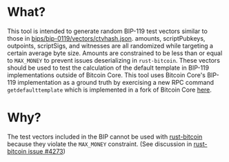 # What?

This tool is intended to generate random BIP-119 test vectors similar to those in [bips/bip-0119/vectors/ctvhash.json](https://github.com/bitcoin/bips/blob/master/bip-0119/vectors/ctvhash.json).
amounts, scriptPubkeys, outpoints, scriptSigs, and witnesses are all randomized while targeting a certain average byte size.
Amounts are constrained to be less than or equal to `MAX_MONEY` to prevent issues deserializing in `rust-bitcoin`.
These vectors should be used to test the calculation of the default template in BIP-119 implementations outside of Bitcoin Core.
This tool uses Bitcoin Core's BIP-119 implementation as a ground truth by exercising a new RPC command `getdefaulttemplate` which is implemented in a fork of Bitcoin Core [here](https://github.com/Ademan/bitcoin/tree/ctv-rpc).

# Why?
The test vectors included in the BIP cannot be used with [rust-bitcoin](https://github.com/rust-bitcoin/rust-bitcoin) because they violate the `MAX_MONEY` constraint. (See discussion in [rust-bitcoin issue #4273](https://github.com/rust-bitcoin/rust-bitcoin/issues/4273))
